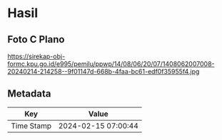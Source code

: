 # Hasil

## Foto C Plano

https://sirekap-obj-formc.kpu.go.id/e995/pemilu/ppwp/14/08/06/20/07/1408062007008-20240214-214258--9f01147d-668b-4faa-bc61-edf0f35955f4.jpg


## Metadata

| Key        | Value               |
| ---------- | ------------------- |
| Time Stamp | 2024-02-15 07:00:44 |



